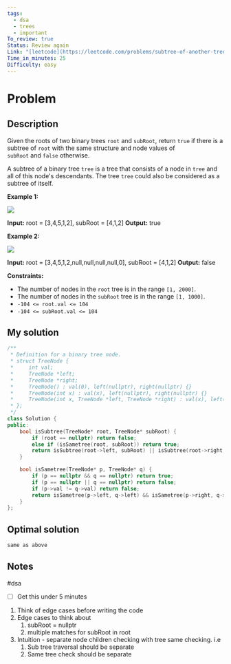 ```yaml
---
tags:
  - dsa
  - trees
  - important
To_review: true
Status: Review again
Link: "[leetcode](https://leetcode.com/problems/subtree-of-another-tree/description/)"
Time_in_minutes: 25
Difficulty: easy
---
```

# Problem
## Description
Given the roots of two binary trees `root` and `subRoot`, return `true` if there is a subtree of `root` with the same structure and node values of `subRoot` and `false` otherwise.

A subtree of a binary tree `tree` is a tree that consists of a node in `tree` and all of this node's descendants. The tree `tree` could also be considered as a subtree of itself.

**Example 1:**

![](https://assets.leetcode.com/uploads/2021/04/28/subtree1-tree.jpg)

**Input:** root = [3,4,5,1,2], subRoot = [4,1,2]
**Output:** true

**Example 2:**

![](https://assets.leetcode.com/uploads/2021/04/28/subtree2-tree.jpg)

**Input:** root = [3,4,5,1,2,null,null,null,null,0], subRoot = [4,1,2]
**Output:** false

**Constraints:**

- The number of nodes in the `root` tree is in the range `[1, 2000]`.
- The number of nodes in the `subRoot` tree is in the range `[1, 1000]`.
- `-104 <= root.val <= 104`
- `-104 <= subRoot.val <= 104`
## My solution
```cpp
/**
 * Definition for a binary tree node.
 * struct TreeNode {
 *     int val;
 *     TreeNode *left;
 *     TreeNode *right;
 *     TreeNode() : val(0), left(nullptr), right(nullptr) {}
 *     TreeNode(int x) : val(x), left(nullptr), right(nullptr) {}
 *     TreeNode(int x, TreeNode *left, TreeNode *right) : val(x), left(left), right(right) {}
 * };
 */
class Solution {
public:
    bool isSubtree(TreeNode* root, TreeNode* subRoot) {
        if (root == nullptr) return false;
        else if (isSametree(root, subRoot)) return true;
        return isSubtree(root->left, subRoot) || isSubtree(root->right, subRoot);
    }

    bool isSametree(TreeNode* p, TreeNode* q) {
        if (p == nullptr && q == nullptr) return true;
        if (p == nullptr || q == nullptr) return false;
        if (p->val != q->val) return false;
        return isSametree(p->left, q->left) && isSametree(p->right, q->right);
    }
};
```
## Optimal solution
```cpp
same as above
```
## Notes
#dsa
- [ ] Get this under 5 minutes
1. Think of edge cases before writing the code
2. Edge cases to think about
	1. subRoot = nullptr
	2. multiple matches for subRoot in root
3. Intuition - separate node children checking with tree same checking. i.e
	1. Sub tree traversal should be separate
	2. Same tree check should be separate